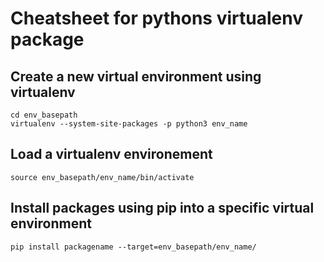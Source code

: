 # Cheatsheet for pythons virtualenv package

## Create a new virtual environment using virtualenv
```
cd env_basepath
virtualenv --system-site-packages -p python3 env_name
```
## Load a virtualenv environement
```
source env_basepath/env_name/bin/activate
```
## Install packages using pip into a specific virtual environment
```
pip install packagename --target=env_basepath/env_name/






